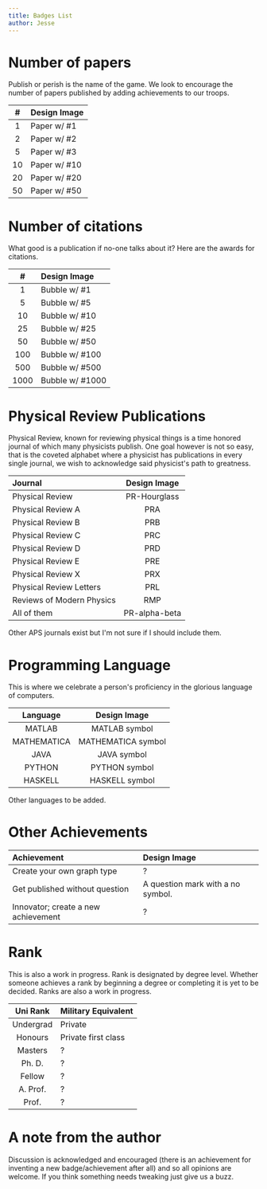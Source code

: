 ```yaml
---
title: Badges List
author: Jesse
---
```


# Number of papers

Publish or perish is the name of the game. We look to encourage the number of papers published by adding achievements to our troops.

|#  |Design Image|
|:-:|:-----------|
|  1|Paper w/  #1|
|  2|Paper w/  #2|
|  5|Paper w/  #3|
| 10|Paper w/ #10|
| 20|Paper w/ #20|
| 50|Paper w/ #50|

# Number of citations

What good is a publication if no-one talks about it? Here are the awards for citations.

|#   |Design Image   |
|:--:|:--------------|
|   1|Bubble w/    #1|
|   5|Bubble w/    #5|
|  10|Bubble w/   #10|
|  25|Bubble w/   #25|
|  50|Bubble w/   #50|
| 100|Bubble w/  #100|
| 500|Bubble w/  #500|
|1000|Bubble w/ #1000|

# Physical Review Publications

Physical Review, known for reviewing physical things is a time honored journal of which many physicists publish. One goal however is not so easy, that is the coveted alphabet where a physicist has publications in every single journal, we wish to acknowledge said physicist's path to greatness.

|        Journal          |Design Image|
|:------------------------|:----------:|
|Physical Review          |PR-Hourglass|
|Physical Review A        |     PRA     |
|Physical Review B        |     PRB     |
|Physical Review C        |     PRC     |
|Physical Review D        |     PRD     |
|Physical Review E        |     PRE     |
|Physical Review X        |     PRX     |
|Physical Review Letters  |     PRL     |
|Reviews of Modern Physics|     RMP     |
|All of them              |PR-alpha-beta|

Other APS journals exist but I'm not sure if I should include them.

# Programming Language

This is where we celebrate a person's proficiency in the glorious language of computers.

|Language   |Design Image      |
|:---------:|:----------------:|
|MATLAB	    |MATLAB symbol     |
|MATHEMATICA|MATHEMATICA symbol|
|JAVA       |JAVA symbol       |
|PYTHON	    |PYTHON symbol     |
|HASKELL    |HASKELL symbol    |

Other languages to be added.

# Other Achievements

|Achievement                        |Design Image                     |
|:----------------------------------|:--------------------------------|
|Create your own graph type         |              ?                  |
|Get published without question     |A question mark with a no symbol.|
|Innovator; create a new achievement|              ?                  |

# Rank

This is also a work in progress. Rank is designated by degree level. Whether someone achieves a rank by beginning a degree or completing it is yet to be decided. Ranks are also a work in progress.

|Uni Rank | Military Equivalent|
|:-------:|:-------------------|
|Undergrad|Private             |
|Honours  |Private first class |
|Masters  |        ?           |
|Ph. D.   |        ?           |
|Fellow   |        ?           |
|A. Prof. |        ?           |
|Prof.    |        ?           |


# A note from the author

Discussion is acknowledged and encouraged (there is an achievement for inventing a new badge/achievement after all) and so all opinions are welcome. If you think something needs tweaking just give us a buzz.
